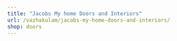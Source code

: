 ```yaml
---
title: "Jacobs My home Doors and Interiors"
url: /vazhakulam/jacobs-my-home-doors-and-interiors/
shop: doors
---
```


